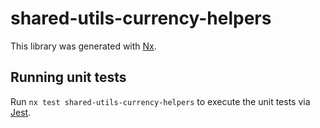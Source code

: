 # shared-utils-currency-helpers

This library was generated with [Nx](https://nx.dev).

## Running unit tests

Run `nx test shared-utils-currency-helpers` to execute the unit tests via [Jest](https://jestjs.io).
